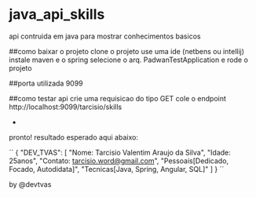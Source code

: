 # java_api_skills
api contruida em java
para mostrar conhecimentos basicos

##como baixar o projeto
clone o projeto
use uma ide (netbens ou intellij)
instale maven e o spring
selecione o arq. PadwanTestApplication e rode o projeto

##porta utilizada
9099

##como testar api
crie uma requisicao do tipo GET
cole o endpoint http://localhost:9099/tarcisio/skills

-

pronto!
resultado esperado aqui abaixo:

´´
{
    "DEV_TVAS": [
        "Nome: Tarcisio Valentim Araujo da Silva",
        "Idade: 25anos",
        "Contato: tarcisio.word@gmail.com",
        "Pessoais[Dedicado, Focado, Autodidata]",
        "Tecnicas[Java, Spring, Angular, SQL]"
    ]
}
´´

by @devtvas
